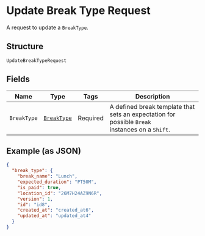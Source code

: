 
# Update Break Type Request

A request to update a `BreakType`.

## Structure

`UpdateBreakTypeRequest`

## Fields

| Name | Type | Tags | Description |
|  --- | --- | --- | --- |
| `BreakType` | [`BreakType`](../../doc/models/break-type.md) | Required | A defined break template that sets an expectation for possible `Break`<br>instances on a `Shift`. |

## Example (as JSON)

```json
{
  "break_type": {
    "break_name": "Lunch",
    "expected_duration": "PT50M",
    "is_paid": true,
    "location_id": "26M7H24AZ9N6R",
    "version": 1,
    "id": "id8",
    "created_at": "created_at6",
    "updated_at": "updated_at4"
  }
}
```

